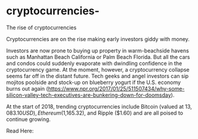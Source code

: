 # cryptocurrencies-
The rise of cryptocurrencies 

Cryptocurrencies are on the rise making early investors giddy with money. 

Investors are now prone to buying up property in warm-beachside havens such as Manhattan Beach California or Palm Beach Florida. But all the cars and condos could suddenly evaporate with dwindling confidence in the cryptocurrency game. At the moment, however, a cryptocurrency collapse seems far off in the distant future. Tech geeks and angel investors can sip mojitos poolside and stock-up on blueberry yogurt if the U.S. economy burns out again (https://www.npr.org/2017/01/25/511507434/why-some-silicon-valley-tech-executives-are-bunkering-down-for-doomsday). 

At the start of 2018, trending cryptocurrencies include Bitcoin (valued at $13,083.10 USD), Ethereum ($1,165.32), and Ripple ($1.60) and are all poised to continue growing. 

Read Here: 

